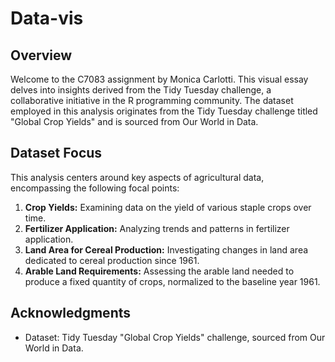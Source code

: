 # Data-vis

## Overview
Welcome to the C7083 assignment by Monica Carlotti. This visual essay delves into insights derived from the Tidy Tuesday challenge, a collaborative initiative in the R programming community. The dataset employed in this analysis originates from the Tidy Tuesday challenge titled "Global Crop Yields" and is sourced from Our World in Data.

## Dataset Focus
This analysis centers around key aspects of agricultural data, encompassing the following focal points:

1. **Crop Yields:** Examining data on the yield of various staple crops over time.
2. **Fertilizer Application:** Analyzing trends and patterns in fertilizer application.
3. **Land Area for Cereal Production:** Investigating changes in land area dedicated to cereal production since 1961.
4. **Arable Land Requirements:** Assessing the arable land needed to produce a fixed quantity of crops, normalized to the baseline year 1961.

## Acknowledgments
- Dataset: Tidy Tuesday "Global Crop Yields" challenge, sourced from Our World in Data.
